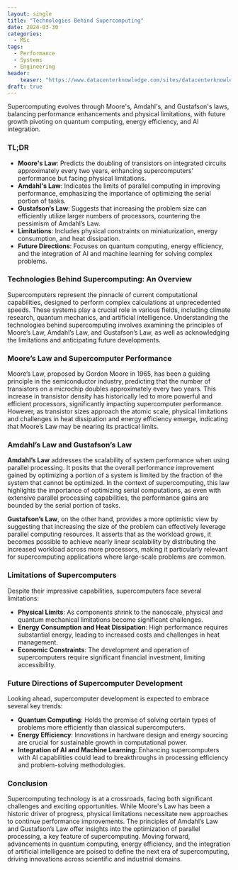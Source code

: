 ```yaml
---
layout: single
title: "Technologies Behind Supercomputing"
date: 2024-03-30
categories:
  - MSc
tags:
  - Performance
  - Systems
  - Engineering
header:
    teaser: "https://www.datacenterknowledge.com/sites/datacenterknowledge.com/files/styles/article_featured_retina/public/summit%20supercomputer%20ornl%20ibm_0.jpg?itok=9xwJl8r-"
draft: true
---
```


Supercomputing evolves through Moore's, Amdahl's, and Gustafson's laws, balancing performance enhancements and physical limitations, with future growth pivoting on quantum computing, energy efficiency, and AI integration.

### TL;DR
- **Moore's Law**: Predicts the doubling of transistors on integrated circuits approximately every two years, enhancing supercomputers' performance but facing physical limitations.
- **Amdahl's Law**: Indicates the limits of parallel computing in improving performance, emphasizing the importance of optimizing the serial portion of tasks.
- **Gustafson’s Law**: Suggests that increasing the problem size can efficiently utilize larger numbers of processors, countering the pessimism of Amdahl’s Law.
- **Limitations**: Includes physical constraints on miniaturization, energy consumption, and heat dissipation.
- **Future Directions**: Focuses on quantum computing, energy efficiency, and the integration of AI and machine learning for solving complex problems.

### Technologies Behind Supercomputing: An Overview

Supercomputers represent the pinnacle of current computational capabilities, designed to perform complex calculations at unprecedented speeds. These systems play a crucial role in various fields, including climate research, quantum mechanics, and artificial intelligence. Understanding the technologies behind supercomputing involves examining the principles of Moore’s Law, Amdahl’s Law, and Gustafson’s Law, as well as acknowledging the limitations and anticipating future developments.

### Moore’s Law and Supercomputer Performance

Moore’s Law, proposed by Gordon Moore in 1965, has been a guiding principle in the semiconductor industry, predicting that the number of transistors on a microchip doubles approximately every two years. This increase in transistor density has historically led to more powerful and efficient processors, significantly impacting supercomputer performance. However, as transistor sizes approach the atomic scale, physical limitations and challenges in heat dissipation and energy efficiency emerge, indicating that Moore’s Law may be nearing its practical limits.

### Amdahl’s Law and Gustafson’s Law

**Amdahl’s Law** addresses the scalability of system performance when using parallel processing. It posits that the overall performance improvement gained by optimizing a portion of a system is limited by the fraction of the system that cannot be optimized. In the context of supercomputing, this law highlights the importance of optimizing serial computations, as even with extensive parallel processing capabilities, the performance gains are bounded by the serial portion of tasks.

**Gustafson’s Law**, on the other hand, provides a more optimistic view by suggesting that increasing the size of the problem can effectively leverage parallel computing resources. It asserts that as the workload grows, it becomes possible to achieve nearly linear scalability by distributing the increased workload across more processors, making it particularly relevant for supercomputing applications where large-scale problems are common.

### Limitations of Supercomputers

Despite their impressive capabilities, supercomputers face several limitations:
- **Physical Limits**: As components shrink to the nanoscale, physical and quantum mechanical limitations become significant challenges.
- **Energy Consumption and Heat Dissipation**: High performance requires substantial energy, leading to increased costs and challenges in heat management.
- **Economic Constraints**: The development and operation of supercomputers require significant financial investment, limiting accessibility.

### Future Directions of Supercomputer Development

Looking ahead, supercomputer development is expected to embrace several key trends:
- **Quantum Computing**: Holds the promise of solving certain types of problems more efficiently than classical supercomputers.
- **Energy Efficiency**: Innovations in hardware design and energy sourcing are crucial for sustainable growth in computational power.
- **Integration of AI and Machine Learning**: Enhancing supercomputers with AI capabilities could lead to breakthroughs in processing efficiency and problem-solving methodologies.

### Conclusion

Supercomputing technology is at a crossroads, facing both significant challenges and exciting opportunities. While Moore's Law has been a historic driver of progress, physical limitations necessitate new approaches to continue performance improvements. The principles of Amdahl’s Law and Gustafson’s Law offer insights into the optimization of parallel processing, a key feature of supercomputing. Moving forward, advancements in quantum computing, energy efficiency, and the integration of artificial intelligence are poised to define the next era of supercomputing, driving innovations across scientific and industrial domains.